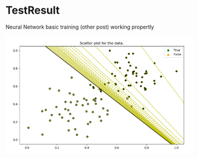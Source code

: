 # TestResult
Neural Network basic training (other post) working propertly

![alt text](https://raw.githubusercontent.com/elidexter/TestResult/master/ResultTraining.png)
